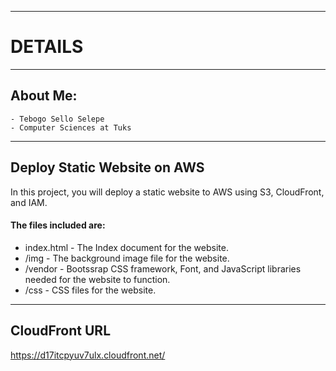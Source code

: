 ________________________________________________________________________________________
#                          DETAILS
________________________________________________________________________________________

##  About Me: 
    - Tebogo Sello Selepe
    - Computer Sciences at Tuks
________________________________________________________________________________________
##              Deploy Static Website on AWS

In this project, you will deploy a static website to AWS using S3, CloudFront, and IAM.

#### The files included are: 

- index.html - The Index document for the website.
- /img - The background image file for the website.
- /vendor - Bootssrap CSS framework, Font, and JavaScript libraries needed for the website to function.
- /css - CSS files for the website.
________________________________________________________________________________________
##                CloudFront URL 
https://d17itcpyuv7ulx.cloudfront.net/
